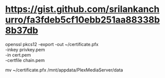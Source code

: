 # https://gist.github.com/srilankanchurro/fa3fdeb5cf10ebb251aa88338b8b37db

openssl pkcs12 -export -out ~/certificate.pfx \
    -inkey privkey.pem \
    -in cert.pem \
    -certfile chain.pem

mv ~/certificate.pfx /mnt/appdata/PlexMediaServer/data